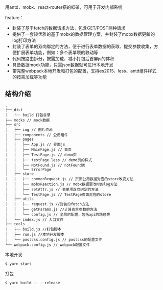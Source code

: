 用antd、mobx、react-router搭的框架，可用于开发内部系统

feature：
- 封装了基于fetch的数据请求方法，包含GET/POST两种请求
- 提供了一套较优雅的基于mobx的数据管理方案，并封装了mobx数据更新的log打印方法
- 封装了表单的双向绑定的方法，便于进行表单数据的获取、提交参数收集，方便扩展表单功能，例如：多个表单项的联动等
- 代码按路由拆分，按需加载，减小打包后首屏js的体积
- 具备数据mock功能，只需json数据就可进行本地开发
- 带完整webpack本地开发和打包的配置，支持es2015、less、antd组件样式的按需加载等功能

## 结构介绍

```
.
├── dist
│   └── build 打包目录
├── mocks // mock数据
├── src
│   ├── img // 图片资源
│   ├── components // 公用组件
│   ├── pages
│   │   ├── App.js // 界面js
│   │   ├── MainPage.js // 首页
│   │   ├── TestPage.js // demo页
│   │   ├── testPage.less // demo页的样式
│   │   ├── NotFound.js // notFound页
│   │   └── ErrorPage
│   ├── store
│   │   ├── commonRequest.js // 页面公用数据对应的store改变方法
│   │   ├── mobxReaction.js // mobx数据更改时的log方法
│   │   ├── setAttr.js // 表单项双向绑定的方法
│   │   └── TestPage.js // TestPage页面对应的store
│   ├── utils
│   │   ├── request.js //封装的fetch方法
│   │   ├── getParams.js //计算表单参数的方法
│   │   └── config.js // 全局的配置，包括api的路径等
│   └── index.js // 入口文件
├── tools
│   ├── build.js //打包脚本
│   ├── run.js //本地开发脚本
│   └── postcss.config.js // postcss的配置文件
└── webpack.config.js // webpack配置文件
```

本地开发

`$ yarn start`

打包

`$ yarn build -- --release`